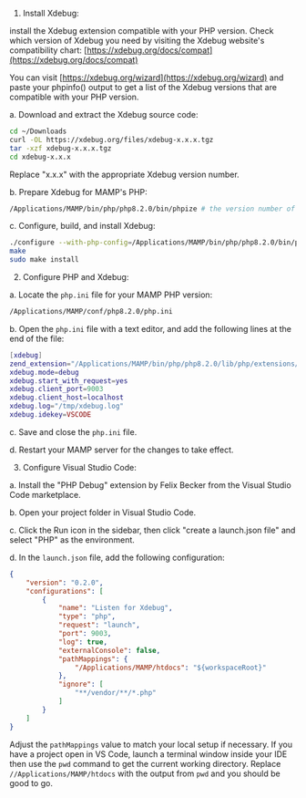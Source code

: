1.  Install Xdebug:

install the Xdebug extension compatible with your PHP version. Check which version of Xdebug you need by visiting the Xdebug website's compatibility chart: [https://xdebug.org/docs/compat](https://xdebug.org/docs/compat)


You can visit [https://xdebug.org/wizard](https://xdebug.org/wizard) and paste your phpinfo() output to get a list of the Xdebug versions that are compatible with your PHP version.

a. Download and extract the Xdebug source code:
```bash
cd ~/Downloads
curl -OL https://xdebug.org/files/xdebug-x.x.x.tgz
tar -xzf xdebug-x.x.x.tgz
cd xdebug-x.x.x
```

Replace "x.x.x" with the appropriate Xdebug version number.

b. Prepare Xdebug for MAMP's PHP:

```bash
/Applications/MAMP/bin/php/php8.2.0/bin/phpize # the version number of PHP will depend on what you are using for MAMP
```

c. Configure, build, and install Xdebug:
```bash
./configure --with-php-config=/Applications/MAMP/bin/php/php8.2.0/bin/php-config
make
sudo make install
```

2.  Configure PHP and Xdebug:

a. Locate the `php.ini` file for your MAMP PHP version:

```bash
/Applications/MAMP/conf/php8.2.0/php.ini
```

b. Open the `php.ini` file with a text editor, and add the following lines at the end of the file:
```lua
[xdebug]
zend_extension="/Applications/MAMP/bin/php/php8.2.0/lib/php/extensions/no-debug-non-zts-20210902/xdebug.so"
xdebug.mode=debug
xdebug.start_with_request=yes
xdebug.client_port=9003
xdebug.client_host=localhost
xdebug.log="/tmp/xdebug.log"
xdebug.idekey=VSCODE
```

c. Save and close the `php.ini` file.

d. Restart your MAMP server for the changes to take effect.

3.  Configure Visual Studio Code:

a. Install the "PHP Debug" extension by Felix Becker from the Visual Studio Code marketplace.

b. Open your project folder in Visual Studio Code.

c. Click the Run icon in the sidebar, then click "create a launch.json file" and select "PHP" as the environment.

d. In the `launch.json` file, add the following configuration:

```json
{
    "version": "0.2.0",
    "configurations": [
        {
            "name": "Listen for Xdebug",
            "type": "php",
            "request": "launch",
            "port": 9003,
            "log": true,
            "externalConsole": false,
            "pathMappings": {
                "/Applications/MAMP/htdocs": "${workspaceRoot}"
            },
            "ignore": [
                "**/vendor/**/*.php"
            ]
        }
    ]
}

```

Adjust the `pathMappings` value to match your local setup if necessary. If you have a project open in VS Code, launch a terminal window inside your IDE then use the `pwd` command to get the current working directory. Replace `//Applications/MAMP/htdocs` with the output from `pwd` and you should be good to go.
